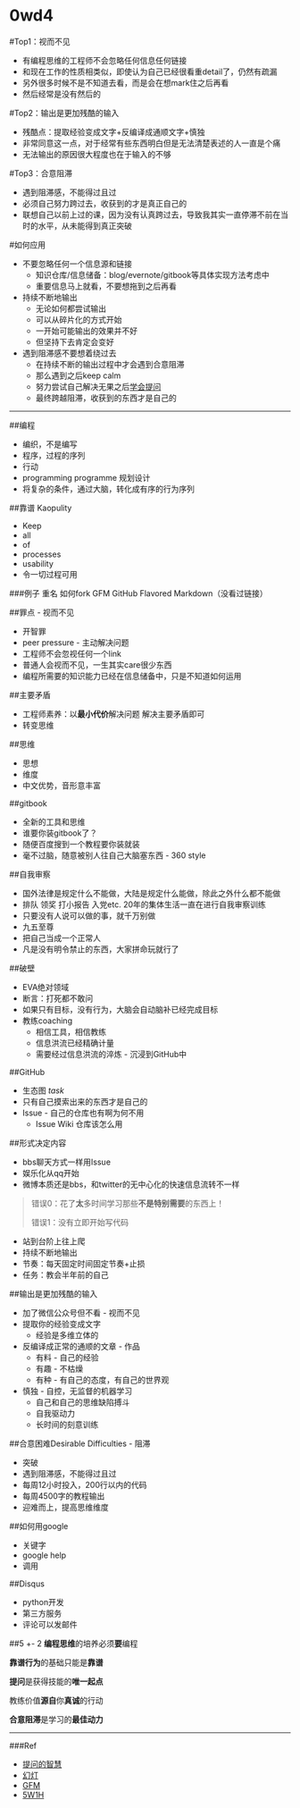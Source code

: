 # 0wd4

#Top1：视而不见
* 有编程思维的工程师不会忽略任何信息任何链接
* 和现在工作的性质相类似，即使认为自己已经很看重detail了，仍然有疏漏
* 另外很多时候不是不知道去看，而是会在想mark住之后再看
* 然后经常是没有然后的

#Top2：输出是更加残酷的输入
* 残酷点：提取经验变成文字+反编译成通顺文字+慎独
* 非常同意这一点，对于经常有些东西明白但是无法清楚表述的人一直是个痛
* 无法输出的原因很大程度也在于输入的不够

#Top3：合意阻滞
* 遇到阻滞感，不能得过且过
* 必须自己努力跨过去，收获到的才是真正自己的
* 联想自己以前上过的课，因为没有认真跨过去，导致我其实一直停滞不前在当时的水平，从未能得到真正突破

#如何应用
* 不要忽略任何一个信息源和链接
    * 知识仓库/信息储备：blog/evernote/gitbook等具体实现方法考虑中
    * 重要信息马上就看，不要想拖到之后再看
* 持续不断地输出
    * 无论如何都尝试输出
    * 可以从碎片化的方式开始
    * 一开始可能输出的效果并不好
    * 但坚持下去肯定会变好
* 遇到阻滞感不要想着绕过去
    * 在持续不断的输出过程中才会遇到合意阻滞
    * 那么遇到之后keep calm
    * 努力尝试自己解决无果之后[学会提问](http://wiki.woodpecker.org.cn/moin/AskForHelp) 
    * 最终跨越阻滞，收获到的东西才是自己的



---


##编程
* 编织，不是编写
* 程序，过程的序列
* 行动
* programming programme 规划设计
* 将复杂的条件，通过大脑，转化成有序的行为序列

##靠谱 Kaopulity
* Keep
* all
* of
* processes
* usability
* 令一切过程可用

###例子
重名
如何fork
GFM GitHub Flavored Markdown（没看过链接）

##罪点 - 视而不见
* 开智罪
* peer pressure - 主动解决问题
* 工程师不会忽视任何一个link
* 普通人会视而不见，一生其实care很少东西
* 编程所需要的知识能力已经在信息储备中，只是不知道如何运用

##主要矛盾
* 工程师素养：以**最小代价**解决问题 解决主要矛盾即可
* 转变思维

##思维
* 思想
* 维度
* 中文优势，音形意丰富

##gitbook
* 全新的工具和思维
* 谁要你装gitbook了？
* 随便百度搜到一个教程要你装就装 
* 毫不过脑，随意被别人往自己大脑塞东西 - 360 style

##自我审察
* 国外法律是规定什么不能做，大陆是规定什么能做，除此之外什么都不能做
* 排队 领奖 打小报告 入党etc. 20年的集体生活一直在进行自我审察训练
* 只要没有人说可以做的事，就千万别做
* 九五至尊
* 把自己当成一个正常人
* 凡是没有明令禁止的东西，大家拼命玩就行了

##破壁
* EVA绝对领域
* 断言：打死都不敢问
* 如果只有目标，没有行为，大脑会自动脑补已经完成目标
* 教练coaching
    * 相信工具，相信教练
    * 信息洪流已经精确计量
    * 需要经过信息洪流的淬炼 - 沉浸到GitHub中

##GitHub
* 生态图 *task*
* 只有自己摸索出来的东西才是自己的
* Issue - 自己的仓库也有啊为何不用
    * Issue Wiki 仓库该怎么用

##形式决定内容
* bbs聊天方式一样用Issue
* 娱乐化从qq开始
* 微博本质还是bbs，和twitter的无中心化的快速信息流转不一样

> 错误0：花了**太**多时间学习那些**不是特别需要**的东西上！
>  
> 错误1：没有立即开始写代码

* 站到台阶上往上爬
* 持续不断地输出
* 节奏：每天固定时间固定节奏+止损
* 任务：教会半年前的自己

##输出是更加残酷的输入
* 加了微信公众号但不看 - 视而不见
* 提取你的经验变成文字
    * 经验是多维立体的
* 反编译成正常的通顺的文章 - 作品
	* 有料 - 自己的经验
	* 有趣 - 不枯燥
	* 有种 - 有自己的态度，有自己的世界观
* 慎独 - 自控，无监督的机器学习
	* 自己和自己的思维缺陷搏斗
	* 自我驱动力
	* 长时间的刻意训练

##合意困难Desirable Difficulties - 阻滞
* 突破
* 遇到阻滞感，不能得过且过
* 每周12小时投入，200行以内的代码
* 每周4500字的教程输出
* 迎难而上，提高思维维度

##如何用google
* 关键字
* google help
* 调用

##Disqus
* python开发
* 第三方服务
* 评论可以发邮件

##5 +- 2
**编程思维**的培养必须**要**编程

**靠谱行为**的基础只能是**靠谱**

**提问**是获得技能的**唯一起点**

教练价值**源自**你**真诚**的行动

**合意阻滞**是学习的**最佳动力**



---


###Ref
* [提问的智慧](http://doc.zengrong.net/smart-questions/cn.html)
* [幻灯](http://openmindclub.qiniudn.com/res/tapes/omooc/omooc2py/151015_0wd4/OMOOC2py_Kaopulity.pdf)
* [GFM](https://help.github.com/articles/github-flavored-markdown/)
* [5W1H](http://wiki.woodpecker.org.cn/moin/5W1H)
